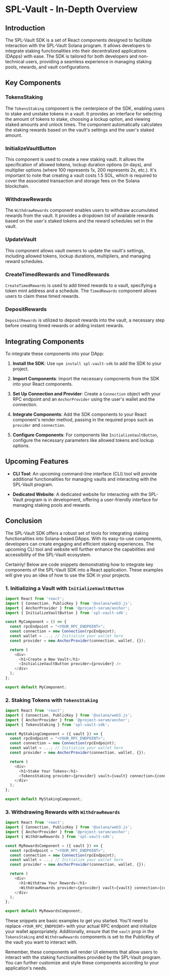 # SPL-Vault - In-Depth Overview

## Introduction

The SPL-Vault SDK is a set of React components designed to facilitate interaction with the SPL-Vault Solana program. It allows developers to integrate staking functionalities into their decentralized applications (DApps) with ease. The SDK is tailored for both developers and non-technical users, providing a seamless experience in managing staking pools, rewards, and vault configurations.

## Key Components

### TokensStaking

The `TokensStaking` component is the centerpiece of the SDK, enabling users to stake and unstake tokens in a vault. It provides an interface for selecting the amount of tokens to stake, choosing a lockup option, and viewing staked amounts and unlock times. The component automatically calculates the staking rewards based on the vault's settings and the user's staked amount.

### InitializeVaultButton

This component is used to create a new staking vault. It allows the specification of allowed tokens, lockup duration options (in days), and multiplier options (where 100 represents 1x, 200 represents 2x, etc.). It's important to note that creating a vault costs 1.5 SOL, which is required to cover the associated transaction and storage fees on the Solana blockchain.

### WithdrawRewards

The `WithdrawRewards` component enables users to withdraw accumulated rewards from the vault. It provides a dropdown list of available rewards based on the user's staked tokens and the reward schedules set in the vault.

### UpdateVault

This component allows vault owners to update the vault's settings, including allowed tokens, lockup durations, multipliers, and managing reward schedules.

### CreateTimedRewards and TimedRewards

`CreateTimedRewards` is used to add timed rewards to a vault, specifying a token mint address and a schedule. The `TimedRewards` component allows users to claim these timed rewards.

### DepositRewards

`DepositRewards` is utilized to deposit rewards into the vault, a necessary step before creating timed rewards or adding instant rewards.

## Integrating Components

To integrate these components into your DApp:

1. **Install the SDK**: Use `npm install spl-vault-sdk` to add the SDK to your project.

2. **Import Components**: Import the necessary components from the SDK into your React components.

3. **Set Up Connection and Provider**: Create a `Connection` object with your RPC endpoint and an `AnchorProvider` using the user's wallet and the connection.

4. **Integrate Components**: Add the SDK components to your React component's render method, passing in the required props such as `provider` and `connection`.

5. **Configure Components**: For components like `InitializeVaultButton`, configure the necessary parameters like allowed tokens and lockup options.

## Upcoming Features

- **CLI Tool**: An upcoming command-line interface (CLI) tool will provide additional functionalities for managing vaults and interacting with the SPL-Vault program.

- **Dedicated Website**: A dedicated website for interacting with the SPL-Vault program is in development, offering a user-friendly interface for managing staking pools and rewards.

## Conclusion

The SPL-Vault SDK offers a robust set of tools for integrating staking functionalities into Solana-based DApps. With its easy-to-use components, developers can create engaging and efficient staking experiences. The upcoming CLI tool and website will further enhance the capabilities and accessibility of the SPL-Vault ecosystem.

Certainly! Below are code snippets demonstrating how to integrate key components of the SPL-Vault SDK into a React application. These examples will give you an idea of how to use the SDK in your projects.

### 1. Initializing a Vault with `InitializeVaultButton`

```javascript
import React from 'react';
import { Connection, PublicKey } from '@solana/web3.js';
import { AnchorProvider } from '@project-serum/anchor';
import { InitializeVaultButton } from 'spl-vault-sdk';

const MyComponent = () => {
  const rpcEndpoint = "<YOUR_RPC_ENDPOINT>";
  const connection = new Connection(rpcEndpoint);
  const wallet = ...; // Initialize your wallet here
  const provider = new AnchorProvider(connection, wallet, {});

  return (
    <div>
      <h1>Create a New Vault</h1>
      <InitializeVaultButton provider={provider} />
    </div>
  );
};

export default MyComponent;
```

### 2. Staking Tokens with `TokensStaking`

```javascript
import React from 'react';
import { Connection, PublicKey } from '@solana/web3.js';
import { AnchorProvider } from '@project-serum/anchor';
import { TokensStaking } from 'spl-vault-sdk';

const MyStakingComponent = ({ vault }) => {
  const rpcEndpoint = "<YOUR_RPC_ENDPOINT>";
  const connection = new Connection(rpcEndpoint);
  const wallet = ...; // Initialize your wallet here
  const provider = new AnchorProvider(connection, wallet, {});

  return (
    <div>
      <h1>Stake Your Tokens</h1>
      <TokensStaking provider={provider} vault={vault} connection={connection} />
    </div>
  );
};

export default MyStakingComponent;
```

### 3. Withdrawing Rewards with `WithdrawRewards`

```javascript
import React from 'react';
import { Connection, PublicKey } from '@solana/web3.js';
import { AnchorProvider } from '@project-serum/anchor';
import { WithdrawRewards } from 'spl-vault-sdk';

const MyRewardsComponent = ({ vault }) => {
  const rpcEndpoint = "<YOUR_RPC_ENDPOINT>";
  const connection = new Connection(rpcEndpoint);
  const wallet = ...; // Initialize your wallet here
  const provider = new AnchorProvider(connection, wallet, {});

  return (
    <div>
      <h1>Withdraw Your Rewards</h1>
      <WithdrawRewards provider={provider} vault={vault} connection={connection} />
    </div>
  );
};

export default MyRewardsComponent;
```

These snippets are basic examples to get you started. You'll need to replace `<YOUR_RPC_ENDPOINT>` with your actual RPC endpoint and initialize your wallet appropriately. Additionally, ensure that the `vault` prop in the `TokensStaking` and `WithdrawRewards` components is set to the PublicKey of the vault you want to interact with.

Remember, these components will render UI elements that allow users to interact with the staking functionalities provided by the SPL-Vault program. You can further customize and style these components according to your application's needs.
